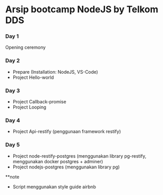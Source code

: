 # Arsip bootcamp NodeJS by Telkom DDS

### Day 1
Opening ceremony

### Day 2
- Prepare (Installation: NodeJS, VS-Code)
- Project Hello-world

### Day 3
- Project Callback-promise
- Project Looping

### Day 4
- Project Api-restify (penggunaan framework restify)

### Day 5
- Project node-restify-postgres (menggunakan library pg-restify, menggunakan docker postgres + adminer)
- Project nodejs-postgres (menggunakan library pg)

**note
- Script menggunakan style guide airbnb
